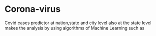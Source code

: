 # Corona-virus
Covid cases predictor at nation,state and city level also at the state level makes the analysis by using algorithms of Machine Learning such as
